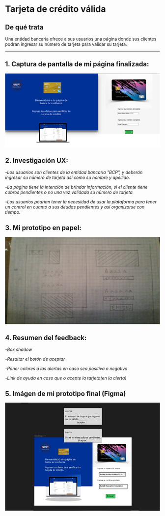 # Tarjeta de crédito válida


## De qué trata

  Una entidad bancaria ofrece a sus usuarios una página donde sus clientes podrán ingresar su número de tarjeta para validar su tarjeta.

***

## 1. Captura de pantalla de mi página finalizada:

<img src="Captura de pantalla 2022-11-04 090738.png" alt="Captura de panatalla de mi página terminada"/>

## 2. Investigación UX:

-*Los usuarios son clientes de la entidad bancaria "BCP", y deberán ingresar su número de tarjeta así como su nombre y apellido.*

-*La página tiene la intención de brindar información, si el cliente tiene cobros pendientes o no una vez validada su número de tarjeta.*

-*Los usuarios podrían tener la necesidad de usar la plataforma para tener un control en cuanto a sus deudas pendientes y así organizarse con tiempo.*

## 3. Mi prototipo en papel:

<img src="WIN_20221104_12_19_40_Pro.jpg" alt="Prototitpo de baja fidelidad"/>

## 4. Resumen del feedback:

-*Box shadow*

-*Resaltar el botón de aceptar*

-*Poner colores a las alertas en caso sea positiva o negativa*

-*Link de ayuda en caso que o acepte la tarjeta(en la alerta)*

## 5. Imágen de mi prototipo final (Figma)
<img src="Captura de pantalla 2022-11-04 134039.png" alt="Prototipo en Figma"/>
